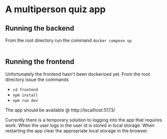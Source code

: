 # A multiperson quiz app

## Running the backend

From the root directory run the command `docker compose up` </br></br>

## Running the frontend

Unfortunately the frontend hasn't been dockerized yet. From the root directory issue the commands

- `cd frontend`
- `npm install`
- `npm run dev`

The app should be available @ http://localhost:5173/

Currently there is a temporary solution to logging into the app that requires work. When the user logs in the user id is stored in local storage. When restarting the app clear the appropriate local storage in the browser.
